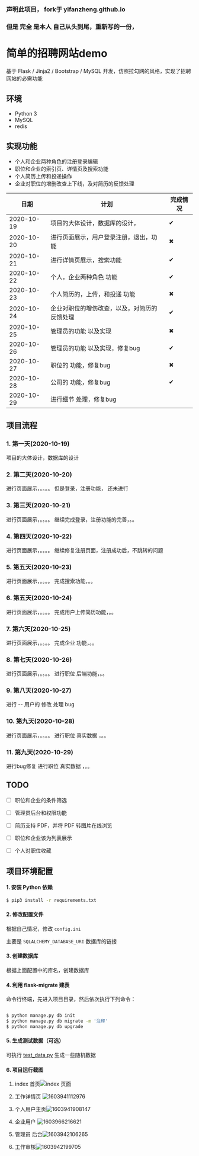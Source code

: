 ### 声明此项目， fork于 yifanzheng.github.io
### 但是 完全 是本人 自己从头到尾，重新写的一份，
# 简单的招聘网站demo
基于 Flask / Jinja2 / Bootstrap / MySQL 开发，仿照拉勾网的风格，实现了招聘网站的必需功能


## 环境
* Python 3
* MySQL
* redis

## 实现功能
* 个人和企业两种角色的注册登录编辑
* 职位和企业的索引页、详情页及搜索功能
* 个人简历上传和投递操作
* 企业对职位的增删改查上下线，及对简历的反馈处理

| 日期 | 计划 | 完成情况|
|---|---|---|
|2020-10-19|项目的大体设计，数据库的设计，|✔|
|2020-10-20|进行页面展示，用户登录注册，退出，功能|✖|
|2020-10-21|进行详情页展示，搜索功能|✔|
|2020-10-22|个人，企业两种角色 功能|✔|
|2020-10-23|个人简历的，上传，和投递 功能|✖|
|2020-10-24|企业对职位的增伤改查，以及，对简历的反馈处理|✔|
|2020-10-25|管理员的功能 以及实现|✖|
|2020-10-26|管理员的功能 以及实现，修复bug|✔|
|2020-10-27|职位的 功能，修复bug|✖|
|2020-10-28|公司的 功能，修复bug|✔|
|2020-10-29| 进行细节 处理，修复bug||

## 项目流程
### 1. 第一天(2020-10-19)
项目的大体设计，数据库的设计
### 2. 第二天(2020-10-20)
进行页面展示，。。。。 但是登录，注册功能， 还未进行
### 3. 第三天(2020-10-21)
进行页面展示，。。。。 继续完成登录，注册功能的完善，。。
### 4. 第四天(2020-10-22)
进行页面展示，。。。。 继续修复注册页面，注册成功后，不跳转的问题
### 5. 第五天(2020-10-23)
进行页面展示，。。。。 完成搜索功能，。。
### 6. 第五天(2020-10-24)
进行页面展示，。。。。 完成用户上传简历功能，。。
### 7. 第六天(2020-10-25)
进行页面展示，。。。。 完成企业 功能，。。
### 8. 第七天(2020-10-26)
进行页面展示，。。。。 进行职位 后端功能，。。
### 9. 第八天(2020-10-27)
进行 -- 用户的 修改 处理 bug 
### 10. 第九天(2020-10-28)
进行页面展示，。。。。 进行职位 真实数据 ，。。

### 11. 第九天(2020-10-29)

进行bug修复  进行职位 真实数据 ，。。

## TODO
- [ ] 职位和企业的条件筛选
- [ ] 管理员后台和权限功能
- [ ] 简历支持 PDF，并将 PDF 转图片在线浏览
- [ ] 职位和企业该为列表展示
- [ ] 个人对职位收藏


## 项目环境配置

#### 1. 安装 Python 依赖
```sh
$ pip3 install -r requirements.txt
```

#### 2. 修改配置文件

根据自己情况，修改 `config.ini`

主要是 `SQLALCHEMY_DATABASE_URI` 数据库的链接

#### 3. 创建数据库

根据上面配置中的库名，创建数据库

#### 4. 利用 flask-migrate 建表

命令行终端，先进入项目目录，然后依次执行下列命令：

```sh

$ python manage.py db init
$ python manage.py db migrate -m '注释'
$ python manage.py db upgrade
```

#### 5. 生成测试数据（可选）

可执行 [test_data.py](https://github.com/zkqiang/job-web-demo/blob/master/data/test_data.py) 生成一些随机数据



#### 6. 项目运行截图

1. index 首页![index 页面](README.assets/1603940359113.png)

2. 工作详情页 ![1603941112976](README.assets/1603941112976.png)

3. 个人用户主页![1603941908147](README.assets/1603941908147.png)

4.  企业用户 ![1603966216621](README.assets/1603966216621.png)

5. 管理员 后台![1603942106265](README.assets/1603942106265.png)

6. 工作审核![1603942199705](README.assets/1603942199705.png)



